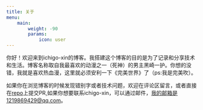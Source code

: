 ```yaml
---
title: 关于
menu:
    main: 
        weight: -90
        params:
            icon: user
---
```


你好！欢迎来到ichigo-xin的博客。我搭建这个博客的目的是为了记录和分享技术和生活。博客名称取自我最喜欢的动漫之一（死神）的男主黑崎一护。你想的没错，我就是喜欢热血漫，这里就必须安利一下《完美世界》了（ps:我是完美吹）。

如果你在浏览博客的时候发现错别字或者技术问题，欢迎在评论区留言，或者直接在[repo](https://github.com/ichigo-xin/blog)上提交PR,如果你想要联系ichigo-xin，可以通过邮件，我的邮箱是1219869429@qq.com。
